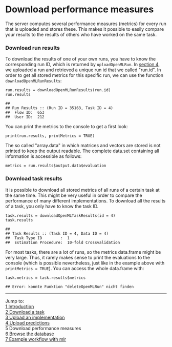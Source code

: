 Download performance measures
=============================

The server computes several performance measures (metrics) for every run that is uploaded and stores these. This makes it possible to easily compare your results to the results of others who have worked
on the same task. 

### Download run results
To download the results of one of your own runs, you have to know the corresponding run ID, which is returned by `uploadOpenMLRun`. In [section 4](4-Upload-predictions.md), we uploaded a run and
retrieved a unique run id that we called "run.id". In order to get all stored metrics for this
specific run, we can use the function `downloadOpenMLRunResults`:


```splus
run.results = downloadOpenMLRunResults(run.id)
run.results
```

```
## 
## Run Results :: (Run ID = 35163, Task ID = 4)
## 	Flow ID:  653
## 	User ID:  212
```
You can print the metrics to the console to get a first look:

```splus
print(run.results, printMetrics = TRUE)
```
The so called "array.data" in which matrices and vectors are stored is not printed to keep
the output readable. The complete data.set containing all information is accessible as follows:

```splus
metrics = run.results$output.data$evaluation
```
### Download task results
It is possible to download all stored metrics of all runs of a certain task at the same time. This
might be very useful in order to compare the performance of many different implementations. To
download all the results of a task, you only have to know the task ID. 


```splus
task.results = downloadOpenMLTaskResults(id = 4)
task.results
```

```
## 
## Task Results :: (Task ID = 4, Data ID = 4)
## 	Task Type ID        :  1
## 	Estimation Procedure:  10-fold Crossvalidation
```
For most tasks, there are a lot of runs, so the metrics data.frame might be very large. Thus, it
rarely makes sense to print the evaluations to the console (which is possible nevertheless, just
like in the example above with `printMetrics = TRUE`). You can access the whole data.frame with:

```splus
task.metrics = task.results$metrics
```

```
## Error: konnte Funktion "deleteOpenMLRun" nicht finden
```
----------------------------------------------------------------------------------------------------
Jump to:   
[1 Introduction](1-Introduction.md)  
[2 Download a task](2-Download-a-task.md)  
[3 Upload an implementation](3-Upload-an-implementation.md)  
[4 Upload predictions](4-Upload-predictions.md)  
5 Download performance measures  
[6 Browse the database](6-Browse-the-database.md)  
[7 Example workflow with mlr](7-Example-workflow-with-mlr.md)
